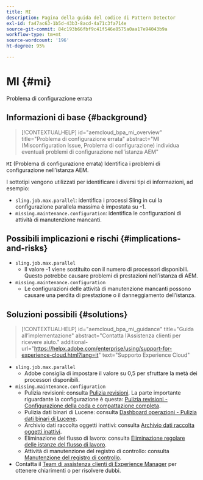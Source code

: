 ```yaml
---
title: MI
description: Pagina della guida del codice di Pattern Detector
exl-id: fa47ac63-1b5d-43b3-8acd-4a71c3fa714e
source-git-commit: 84c193b66fbf9c41f546e8575a0aa17e94043b9a
workflow-type: tm+mt
source-wordcount: '196'
ht-degree: 95%

---
```


# MI {#mi}

Problema di configurazione errata

## Informazioni di base {#background}

>[!CONTEXTUALHELP]
>id="aemcloud_bpa_mi_overview"
>title="Problema di configurazione errata"
>abstract="MI (Misconfiguration Issue, Problema di configurazione) individua eventuali problemi di configurazione nell’istanza AEM"

`MI` (Problema di configurazione errata) Identifica i problemi di configurazione nell’istanza AEM.

I sottotipi vengono utilizzati per identificare i diversi tipi di informazioni, ad esempio:

* `sling.job.max.parallel`: identifica i processi Sling in cui la configurazione parallela massima è impostata su -1.
* `missing.maintenance.configuration`: identifica le configurazioni di attività di manutenzione mancanti.

## Possibili implicazioni e rischi {#implications-and-risks}

* `sling.job.max.parallel`
   * Il valore -1 viene sostituito con il numero di processori disponibili. Questo potrebbe causare problemi di prestazioni nell’istanza di AEM.
* `missing.maintenance.configuration`
   * Le configurazioni delle attività di manutenzione mancanti possono causare una perdita di prestazione o il danneggiamento dell’istanza.

## Soluzioni possibili {#solutions}

>[!CONTEXTUALHELP]
>id="aemcloud_bpa_mi_guidance"
>title="Guida all’implementazione"
>abstract="Contatta l’Assistenza clienti per ricevere aiuto."
>additional-url="https://helpx.adobe.com/enterprise/using/support-for-experience-cloud.html?lang=it" text="Supporto Experience Cloud"

* `sling.job.max.parallel`
   * Adobe consiglia di impostare il valore su 0,5 per sfruttare la metà dei processori disponibili.
* `missing.maintenance.configuration`
   * Pulizia revisioni: consulta [Pulizia revisioni](https://experienceleague.adobe.com/it/docs/experience-manager-65/content/implementing/deploying/deploying/revision-cleanup). La parte importante riguardante la configurazione è questa: [Pulizia revisioni - Configurazione della coda e compattazione completa](https://experienceleague.adobe.com/it/docs/experience-manager-65/content/implementing/deploying/deploying/revision-cleanup).
   * Pulizia dati binari di Lucene: consulta [Dashboard operazioni - Pulizia dati binari di Lucene](https://experienceleague.adobe.com/it/docs/experience-manager-65/content/sites/administering/operations/operations-dashboard#lucene-binaries-cleanup).
   * Archivio dati raccolta oggetti inattivi: consulta [Archivio dati raccolta oggetti inattivi](https://experienceleague.adobe.com/it/docs/experience-manager-65/content/sites/administering/operations/data-store-garbage-collection).
   * Eliminazione del flusso di lavoro: consulta [Eliminazione regolare delle istanze del flusso di lavoro](https://experienceleague.adobe.com/it/docs/experience-manager-65/content/sites/administering/operations/workflows-administering#regular-purging-of-workflow-instances).
   * Attività di manutenzione del registro di controllo: consulta [Manutenzione del registro di controllo](https://experienceleague.adobe.com/it/docs/experience-manager-65/content/sites/administering/operations/operations-audit-log).
* Contatta il [Team di assistenza clienti di Experience Manager](https://helpx.adobe.com/it/enterprise/using/support-for-experience-cloud.html) per ottenere chiarimenti o per risolvere dubbi.
